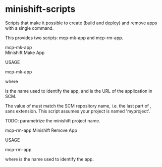 # minishift-scripts
Scripts that make it possible to create (build and deploy) and remove apps with a single command.

This provides two scripts: mcp-mk-app and mcp-rm-app.

mcp-mk-app   
Minishift Make App

 USAGE

  mcp-mk-app <app-name> <scm-url>

 where

   <app-name> is the name used to identify the app, and
   <scm-url>  is the URL of the application in SCM.

  The value of <app-name> must match the SCM repository name, i.e. the last part of <scm-url>, sans extension.
  This script assumes your project is named 'myproject'.

TODO: parametrize the minishift project name.


mcp-rm-app
Minishift Remove App

 USAGE

  mcp-rm-app <app-name>

 where <app-name> is the name used to identify the app.
